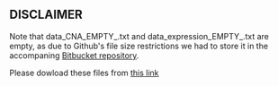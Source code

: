 ## DISCLAIMER
Note that data_CNA_EMPTY_.txt and data_expression_EMPTY_.txt are empty, as due to Github's file size restrictions we had to store it in the accompaning [Bitbucket repository](https://bitbucket.org/Arnau_Montagud/instantiation_logical_models_data).

Please dowload these files from [this link](https://bitbucket.org/Arnau_Montagud/instantiation_logical_models_data/downloads/)
